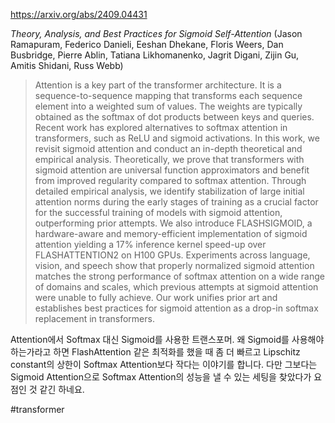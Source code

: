 https://arxiv.org/abs/2409.04431

*Theory, Analysis, and Best Practices for Sigmoid Self-Attention* (Jason Ramapuram, Federico Danieli, Eeshan Dhekane, Floris Weers, Dan Busbridge, Pierre Ablin, Tatiana Likhomanenko, Jagrit Digani, Zijin Gu, Amitis Shidani, Russ Webb)

> Attention is a key part of the transformer architecture. It is a sequence-to-sequence mapping that transforms each sequence element into a weighted sum of values. The weights are typically obtained as the softmax of dot products between keys and queries. Recent work has explored alternatives to softmax attention in transformers, such as ReLU and sigmoid activations. In this work, we revisit sigmoid attention and conduct an in-depth theoretical and empirical analysis. Theoretically, we prove that transformers with sigmoid attention are universal function approximators and benefit from improved regularity compared to softmax attention. Through detailed empirical analysis, we identify stabilization of large initial attention norms during the early stages of training as a crucial factor for the successful training of models with sigmoid attention, outperforming prior attempts. We also introduce FLASHSIGMOID, a hardware-aware and memory-efficient implementation of sigmoid attention yielding a 17% inference kernel speed-up over FLASHATTENTION2 on H100 GPUs. Experiments across language, vision, and speech show that properly normalized sigmoid attention matches the strong performance of softmax attention on a wide range of domains and scales, which previous attempts at sigmoid attention were unable to fully achieve. Our work unifies prior art and establishes best practices for sigmoid attention as a drop-in softmax replacement in transformers.

Attention에서 Softmax 대신 Sigmoid를 사용한 트랜스포머. 왜 Sigmoid를 사용해야 하는가라고 하면 FlashAttention 같은 최적화를 했을 때 좀 더 빠르고 Lipschitz constant의 상한이 Softmax Attention보다 작다는 이야기를 합니다. 다만 그보다는 Sigmoid Attention으로 Softmax Attention의 성능을 낼 수 있는 세팅을 찾았다가 요점인 것 같긴 하네요.

#transformer 